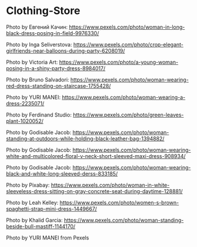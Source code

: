 # Clothing-Store

Photo by Евгений Качин: https://www.pexels.com/photo/woman-in-long-black-dress-posing-in-field-9976330/

Photo by Inga Seliverstova: https://www.pexels.com/photo/crop-elegant-girlfriends-near-balloons-during-party-6208019/

Photo by Victoria Art: https://www.pexels.com/photo/a-young-woman-posing-in-a-shiny-party-dress-8984017/

Photo by Bruno Salvadori: https://www.pexels.com/photo/woman-wearing-red-dress-standing-on-staircase-1755428/

Photo by YURI MANEI: https://www.pexels.com/photo/woman-wearing-a-dress-2235071/

Photo by Ferdinand Studio: https://www.pexels.com/photo/green-leaves-plant-1020052/

Photo by Godisable Jacob: https://www.pexels.com/photo/woman-standing-at-outdoors-while-holding-black-leather-bag-1394882/

Photo by Godisable Jacob: https://www.pexels.com/photo/woman-wearing-white-and-multicolored-floral-v-neck-short-sleeved-maxi-dress-908934/

Photo by Godisable Jacob: https://www.pexels.com/photo/woman-wearing-black-and-white-long-sleeved-derss-833185/

Photo by Pixabay: https://www.pexels.com/photo/woman-in-white-sleeveless-dress-sitting-on-gray-concrete-seat-during-daytime-128881/

Photo by Leah Kelley: https://www.pexels.com/photo/women-s-brown-spaghetti-strap-mini-dress-1449667/

Photo by Khalid Garcia: https://www.pexels.com/photo/woman-standing-beside-bull-mastiff-1144170/

Photo by YURI MANEI from Pexels

